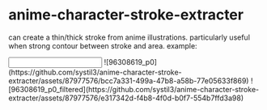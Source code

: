 # anime-character-stroke-extracter

can create a thin/thick stroke from anime illustrations. particularly useful when strong contour between stroke and area.
example:

<input>
![96308619_p0](https://github.com/systil3/anime-character-stroke-extracter/assets/87977576/bcc7a331-499a-47b8-a58b-77e05633f869)
<output>
![96308619_p0_filtered](https://github.com/systil3/anime-character-stroke-extracter/assets/87977576/e317342d-f4b8-4f0d-b0f7-554b7ffd3a98)
